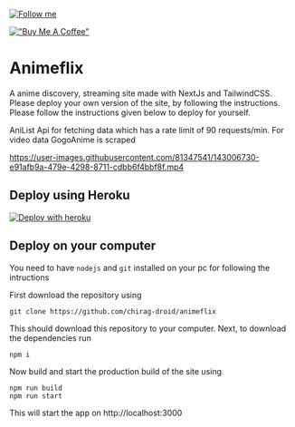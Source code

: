 [![Follow me](https://img.shields.io/github/followers/chirag-droid?label=follow%20me&style=social)](https://github.com/chirag-droid)

[!["Buy Me A Coffee"](https://www.buymeacoffee.com/assets/img/custom_images/orange_img.png)](https://www.buymeacoffee.com/chiragdroid)

# Animeflix

A anime discovery, streaming site made with NextJs and TailwindCSS. Please deploy your own version of the site, by following the instructions. Please follow the instructions given below to deploy for yourself.

AniList Api for fetching data which has a rate limit of 90 requests/min. For video data GogoAnime is scraped

https://user-images.githubusercontent.com/81347541/143006730-e91afb9a-479e-4298-8711-cdbb6f4bbf8f.mp4

## Deploy using Heroku

[![Deploy with heroku](https://www.herokucdn.com/deploy/button.svg)](https://heroku.com/deploy)

## Deploy on your computer

You need to have `nodejs` and `git` installed on your pc for following the intructions

First download the repository using
```
git clone https://github.com/chirag-droid/animeflix
```

This should download this repository to your computer. Next, to download the dependencies run
```
npm i
```

Now build and start the production build of the site using
```
npm run build
npm run start
```

This will start the app on http://localhost:3000
